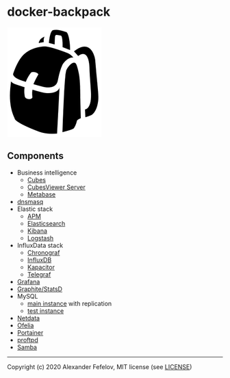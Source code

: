# docker-backpack

![Backpack](assets/backpack_2551.png)

## Components

- Business intelligence
    - [Cubes](business-intelligence/cubes)
    - [CubesViewer Server](business-intelligence/cubesviewer-server)
    - [Metabase](business-intelligence/metabase)
- [dnsmasq](dnsmasq)
- Elastic stack
    - [APM](elastic/apm)
    - [Elasticsearch](elastic/elasticsearch)
    - [Kibana](elastic/kibana)
    - [Logstash](elastic/logstash)
- InfluxData stack
    - [Chronograf](influxdata/chronograf)
    - [InfluxDB](influxdata/influxdb)
    - [Kapacitor](influxdata/kapacitor)
    - [Telegraf](influxdata/telegraf)
- [Grafana](grafana)
- [Graphite/StatsD](graphite-statsd)
- MySQL
    - [main instance](mysql/main) with replication
    - [test instance](mysql/test)
- [Netdata](netdata)
- [Ofelia](ofelia)
- [Portainer](portainer)
- [proftpd](proftpd)
- [Samba](samba)

---

Copyright (c) 2020 Alexander Fefelov, MIT license (see [LICENSE](LICENSE))
